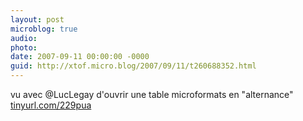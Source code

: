 ```yaml
---
layout: post
microblog: true
audio: 
photo: 
date: 2007-09-11 00:00:00 -0000
guid: http://xtof.micro.blog/2007/09/11/t260688352.html
---
```

vu avec @LucLegay d'ouvrir une table microformats en "alternance" [tinyurl.com/229pua](http://tinyurl.com/229pua)
